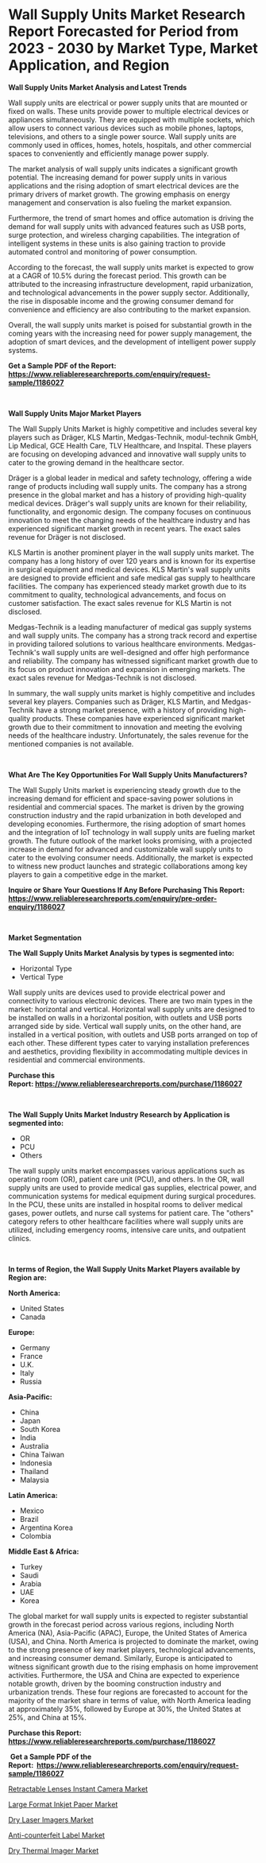 <p><h1>Wall Supply Units Market Research Report Forecasted for Period from 2023 -  2030 by Market Type, Market Application, and Region</h1></p><p><strong>Wall Supply Units Market Analysis and Latest Trends</strong></p>
<p><p>Wall supply units are electrical or power supply units that are mounted or fixed on walls. These units provide power to multiple electrical devices or appliances simultaneously. They are equipped with multiple sockets, which allow users to connect various devices such as mobile phones, laptops, televisions, and others to a single power source. Wall supply units are commonly used in offices, homes, hotels, hospitals, and other commercial spaces to conveniently and efficiently manage power supply.</p><p>The market analysis of wall supply units indicates a significant growth potential. The increasing demand for power supply units in various applications and the rising adoption of smart electrical devices are the primary drivers of market growth. The growing emphasis on energy management and conservation is also fueling the market expansion.</p><p>Furthermore, the trend of smart homes and office automation is driving the demand for wall supply units with advanced features such as USB ports, surge protection, and wireless charging capabilities. The integration of intelligent systems in these units is also gaining traction to provide automated control and monitoring of power consumption.</p><p>According to the forecast, the wall supply units market is expected to grow at a CAGR of 10.5% during the forecast period. This growth can be attributed to the increasing infrastructure development, rapid urbanization, and technological advancements in the power supply sector. Additionally, the rise in disposable income and the growing consumer demand for convenience and efficiency are also contributing to the market expansion.</p><p>Overall, the wall supply units market is poised for substantial growth in the coming years with the increasing need for power supply management, the adoption of smart devices, and the development of intelligent power supply systems.</p></p>
<p><strong>Get a Sample PDF of the Report:&nbsp; <a href="https://www.reliableresearchreports.com/enquiry/request-sample/1186027">https://www.reliableresearchreports.com/enquiry/request-sample/1186027</a></strong></p>
<p>&nbsp;</p>
<p><strong>Wall Supply Units Major Market Players</strong></p>
<p><p>The Wall Supply Units Market is highly competitive and includes several key players such as Dräger, KLS Martin, Medgas-Technik, modul-technik GmbH, Lip Medical, GCE Health Care, TLV Healthcare, and Inspital. These players are focusing on developing advanced and innovative wall supply units to cater to the growing demand in the healthcare sector.</p><p>Dräger is a global leader in medical and safety technology, offering a wide range of products including wall supply units. The company has a strong presence in the global market and has a history of providing high-quality medical devices. Dräger's wall supply units are known for their reliability, functionality, and ergonomic design. The company focuses on continuous innovation to meet the changing needs of the healthcare industry and has experienced significant market growth in recent years. The exact sales revenue for Dräger is not disclosed.</p><p>KLS Martin is another prominent player in the wall supply units market. The company has a long history of over 120 years and is known for its expertise in surgical equipment and medical devices. KLS Martin's wall supply units are designed to provide efficient and safe medical gas supply to healthcare facilities. The company has experienced steady market growth due to its commitment to quality, technological advancements, and focus on customer satisfaction. The exact sales revenue for KLS Martin is not disclosed.</p><p>Medgas-Technik is a leading manufacturer of medical gas supply systems and wall supply units. The company has a strong track record and expertise in providing tailored solutions to various healthcare environments. Medgas-Technik's wall supply units are well-designed and offer high performance and reliability. The company has witnessed significant market growth due to its focus on product innovation and expansion in emerging markets. The exact sales revenue for Medgas-Technik is not disclosed.</p><p>In summary, the wall supply units market is highly competitive and includes several key players. Companies such as Dräger, KLS Martin, and Medgas-Technik have a strong market presence, with a history of providing high-quality products. These companies have experienced significant market growth due to their commitment to innovation and meeting the evolving needs of the healthcare industry. Unfortunately, the sales revenue for the mentioned companies is not available.</p></p>
<p>&nbsp;</p>
<p><strong>What Are The Key Opportunities For Wall Supply Units Manufacturers?</strong></p>
<p><p>The Wall Supply Units market is experiencing steady growth due to the increasing demand for efficient and space-saving power solutions in residential and commercial spaces. The market is driven by the growing construction industry and the rapid urbanization in both developed and developing economies. Furthermore, the rising adoption of smart homes and the integration of IoT technology in wall supply units are fueling market growth. The future outlook of the market looks promising, with a projected increase in demand for advanced and customizable wall supply units to cater to the evolving consumer needs. Additionally, the market is expected to witness new product launches and strategic collaborations among key players to gain a competitive edge in the market.</p></p>
<p><strong>Inquire or Share Your Questions If Any Before Purchasing This Report: <a href="https://www.reliableresearchreports.com/enquiry/pre-order-enquiry/1186027">https://www.reliableresearchreports.com/enquiry/pre-order-enquiry/1186027</a></strong></p>
<p>&nbsp;</p>
<p><strong>Market Segmentation</strong></p>
<p><strong>The Wall Supply Units Market Analysis by types is segmented into:</strong></p>
<p><ul><li>Horizontal Type</li><li>Vertical Type</li></ul></p>
<p><p>Wall supply units are devices used to provide electrical power and connectivity to various electronic devices. There are two main types in the market: horizontal and vertical. Horizontal wall supply units are designed to be installed on walls in a horizontal position, with outlets and USB ports arranged side by side. Vertical wall supply units, on the other hand, are installed in a vertical position, with outlets and USB ports arranged on top of each other. These different types cater to varying installation preferences and aesthetics, providing flexibility in accommodating multiple devices in residential and commercial environments.</p></p>
<p><strong>Purchase this Report:&nbsp;<a href="https://www.reliableresearchreports.com/purchase/1186027">https://www.reliableresearchreports.com/purchase/1186027</a></strong></p>
<p>&nbsp;</p>
<p><strong>The Wall Supply Units Market Industry Research by Application is segmented into:</strong></p>
<p><ul><li>OR</li><li>PCU</li><li>Others</li></ul></p>
<p><p>The wall supply units market encompasses various applications such as operating room (OR), patient care unit (PCU), and others. In the OR, wall supply units are used to provide medical gas supplies, electrical power, and communication systems for medical equipment during surgical procedures. In the PCU, these units are installed in hospital rooms to deliver medical gases, power outlets, and nurse call systems for patient care. The "others" category refers to other healthcare facilities where wall supply units are utilized, including emergency rooms, intensive care units, and outpatient clinics.</p></p>
<p>&nbsp;</p>
<p><strong>In terms of Region, the Wall Supply Units Market Players available by Region are:</strong></p>
<p>
    <p> <strong> North America: </strong>
        <ul>
            <li>United States</li>
            <li>Canada</li>
        </ul>
        </p> 
    <p> <strong> Europe: </strong>
        <ul>
            <li>Germany</li>
            <li>France</li>
            <li>U.K.</li>
            <li>Italy</li>
            <li>Russia</li>
        </ul>
        </p> 
    <p> <strong> Asia-Pacific: </strong>
        <ul>
            <li>China</li>
            <li>Japan</li>
            <li>South Korea</li>
            <li>India</li>
            <li>Australia</li>
            <li>China Taiwan</li>
            <li>Indonesia</li>
            <li>Thailand</li>
            <li>Malaysia</li>
        </ul>
        </p> 
    <p> <strong> Latin America: </strong>
        <ul>
            <li>Mexico</li>
            <li>Brazil</li>
            <li>Argentina Korea</li>
            <li>Colombia</li>
        </ul>
        </p> 
    <p> <strong> Middle East & Africa: </strong>
        <ul>
            <li>Turkey</li>
            <li>Saudi</li>
            <li>Arabia</li>
            <li>UAE</li>
            <li>Korea</li>
        </ul>
    </p>
    </p>
<p><p>The global market for wall supply units is expected to register substantial growth in the forecast period across various regions, including North America (NA), Asia-Pacific (APAC), Europe, the United States of America (USA), and China. North America is projected to dominate the market, owing to the strong presence of key market players, technological advancements, and increasing consumer demand. Similarly, Europe is anticipated to witness significant growth due to the rising emphasis on home improvement activities. Furthermore, the USA and China are expected to experience notable growth, driven by the booming construction industry and urbanization trends. These four regions are forecasted to account for the majority of the market share in terms of value, with North America leading at approximately 35%, followed by Europe at 30%, the United States at 25%, and China at 15%.</p></p>
<p><strong>Purchase this Report: <a href="https://www.reliableresearchreports.com/purchase/1186027">https://www.reliableresearchreports.com/purchase/1186027</a></strong></p>
<p>&nbsp;<strong>Get a Sample PDF of the Report:&nbsp;&nbsp;<a href="https://www.reliableresearchreports.com/enquiry/request-sample/1186027">https://www.reliableresearchreports.com/enquiry/request-sample/1186027</a></strong></p>
<p><strong></strong></p>
<p><p><a href="https://medium.com/@haileeferry/retractable-lenses-instant-camera-market-insights-into-market-cagr-market-trends-and-growth-4f0423304f46">Retractable Lenses Instant Camera Market</a></p><p><a href="https://medium.com/@elenaglover2023/large-format-inkjet-paper-market-research-report-its-history-and-forecast-2023-to-2030-747da377836b">Large Format Inkjet Paper Market</a></p><p><a href="https://medium.com/@mikemonahan1944/dry-laser-imagers-market-analysis-and-sze-forecasted-for-period-from-2023-to-2030-a960c6ae0784">Dry Laser Imagers Market</a></p><p><a href="https://medium.com/@stefanokon1939/anti-counterfeit-label-market-insight-market-trends-growth-forecasted-from-2023-to-2030-4ce3f6cf81b2">Anti-counterfeit Label Market</a></p><p><a href="https://medium.com/@nolalockman2023/analyzing-dry-thermal-imager-market-global-industry-perspective-and-forecast-2023-to-2030-f511c51fc101">Dry Thermal Imager Market</a></p></p>